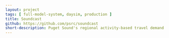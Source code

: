```yaml
---
layout: project
tags: [ full-model-system, daysim, production ]
title: Soundcast
github: https://github.com/psrc/soundcast
short-description: Puget Sound's regional activity-based travel demand model.
---
```

